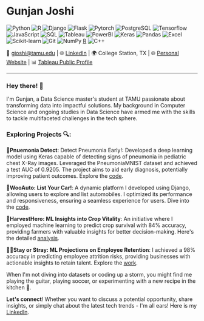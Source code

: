 # Gunjan Joshi

![Python](https://img.shields.io/badge/-Python-black?style=flat-square&logo=Python)
![R](https://img.shields.io/badge/-R-black?style=flat-square&logo=R)
![Django](https://img.shields.io/badge/-Django-black?style=flat-square&logo=Django)
![Flask](https://img.shields.io/badge/-Flask-black?style=flat-square&logo=Flask)
![Pytorch](https://img.shields.io/badge/-PyTorch-black?style=flat-square&logo=PyTorch)
![PostgreSQL](https://img.shields.io/badge/-PostgreSQL-black?style=flat-square&logo=postgresql)
![Tensorflow](https://img.shields.io/badge/-Tensorflow-black?style=flat-square&logo=tensorflow)
![JavaScript](https://img.shields.io/badge/-JavaScript-black?style=flat-square&logo=javascript)
![SQL](https://img.shields.io/badge/-SQL-black?style=flat-square&logo=sql)
![Tableau](https://img.shields.io/badge/-Tableau-black?style=flat-square&logo=tableau)
![PowerBI](https://img.shields.io/badge/-PowerBI-black?style=flat-square&logo=powerbi)
![Keras](https://img.shields.io/badge/-Keras-black?style=flat-square&logo=keras)
![Pandas](https://img.shields.io/badge/-Pandas-black?style=flat-square&logo=pandas)
![Excel](https://img.shields.io/badge/-Excel-black?style=flat-square&logo=microsoft-excel)
![Scikit-learn](https://img.shields.io/badge/-Scikit--learn-black?style=flat-square&logo=scikit-learn)
![Git](https://img.shields.io/badge/-Git-black?style=flat-square&logo=git)
![NumPy](https://img.shields.io/badge/-NumPy-black?style=flat-square&logo=numpy)
[R](https://img.shields.io/badge/-R-black?style=flat-square&logo=r)
![C++](https://img.shields.io/badge/-C++-black?style=flat-square&logo=cplusplus)

📧 [gjoshi@tamu.edu](mailto:gjoshi@tamu.edu) | 🌐 [LinkedIn](https://www.linkedin.com/in/gjoshi22/) | 🌍 College Station, TX | 🌐 [Personal Website](https://gjoshi22.github.io) | 📊 [Tableau Public Profile](https://public.tableau.com/app/profile/gunjan.joshi/vizzes)


---

### Hey there! 👋

I'm Gunjan, a Data Science master's student at TAMU passionate about transforming data into impactful solutions. My background in Computer Science and ongoing studies in Data Science have armed me with the skills to tackle multifaceted challenges in the tech sphere.

### Exploring Projects 🔍:

🧠**Pnuemonia Detect**: Detect Pneumonia Early!: Developed a deep learning model using Keras capable of detecting signs of pneumonia in pediatric chest X-Ray images. Leveraged the PneumoniaMNIST dataset and achieved a test AUC of 0.9205. The project aims to aid early diagnosis, potentially improving patient outcomes. Explore the [code](https://github.com/gjoshi22/Medical_MNIST).

🚗**WooAuto: List Your Car!**: A dynamic platform I developed using Django, allowing users to explore and list automobiles. I optimized its performance and responsiveness, ensuring a seamless experience for users. Dive into the [code](https://github.com/gjoshi22/automobiles).

🌾**HarvestHero: ML Insights into Crop Vitality**: An initiative where I employed machine learning to predict crop survival with 84% accuracy, providing farmers with valuable insights for better decision-making. Here's the detailed [analysis](https://github.com/gjoshi22/HarvestHero-Machine-Learning-Insights-into-Crop-Vitality/blob/main/Crop_plantation_output_prediction.ipynb).

🧑‍💼**Stay or Stray: ML Projections on Employee Retention**: I achieved a 98% accuracy in predicting employee attrition risks, providing businesses with actionable insights to retain talent. Explore the [work](https://github.com/gjoshi22/Stay-or-Stray-Machine-Learning-Projections-on-Employee-Retention-/blob/main/Employee_churn_prediction_(turnover_prediction).ipynb).

When I'm not diving into datasets or coding up a storm, you might find me playing the guitar, playing soccer,  or experimenting with a new recipe in the kitchen 🍳.

**Let's connect**! Whether you want to discuss a potential opportunity, share insights, or simply chat about the latest tech trends - I'm all ears! Here is my [LinkedIn](https://www.linkedin.com/in/gjoshi22/).

